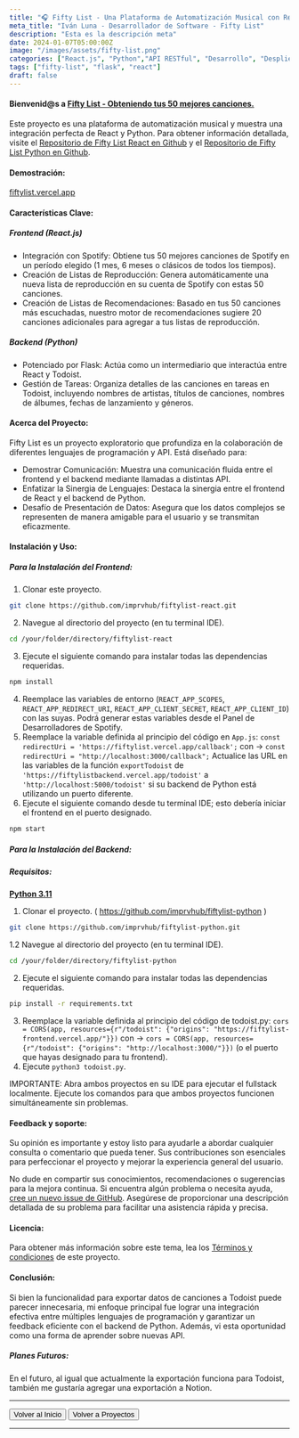 ```yaml
---
title: "🎧 Fifty List - Una Plataforma de Automatización Musical con React/Python."
meta_title: "Iván Luna - Desarrollador de Software - Fifty List"
description: "Esta es la descripción meta"
date: 2024-01-07T05:00:00Z
image: "/images/assets/fifty-list.png"
categories: ["React.js", "Python","API RESTful", "Desarrollo", "Despliegue en Vercel"]
tags: ["fifty-list", "flask", "react"]
draft: false
---
```


#### Bienvenid@s a [Fifty List - Obteniendo tus 50 mejores canciones.](https://fiftylist.vercel.app/)

Este proyecto es una plataforma de automatización musical y muestra una integración perfecta de React y Python. Para obtener información detallada, visite el [Repositorio de Fifty List React en Github](https://github.com/imprvhub/fiftylist-react/) y el [Repositorio de Fifty List Python en Github](https://github.com/imprvhub/fiftylist-python/).

#### Demostración:

[fiftylist.vercel.app](https://fiftylist.vercel.app/)

#### Características Clave:

##### Frontend (React.js)
- Integración con Spotify: Obtiene tus 50 mejores canciones de Spotify en un período elegido (1 mes, 6 meses o clásicos de todos los tiempos).
- Creación de Listas de Reproducción: Genera automáticamente una nueva lista de reproducción en su cuenta de Spotify con estas 50 canciones.
- Creación de Listas de Recomendaciones: Basado en tus 50 canciones más escuchadas, nuestro motor de recomendaciones sugiere 20 canciones adicionales para agregar a tus listas de reproducción.

##### Backend (Python)
- Potenciado por Flask: Actúa como un intermediario que interactúa entre React y Todoist.
- Gestión de Tareas: Organiza detalles de las canciones en tareas en Todoist, incluyendo nombres de artistas, títulos de canciones, nombres de álbumes, fechas de lanzamiento y géneros.

#### Acerca del Proyecto:

Fifty List es un proyecto exploratorio que profundiza en la colaboración de diferentes lenguajes de programación y API. Está diseñado para:
- Demostrar Comunicación: Muestra una comunicación fluida entre el frontend y el backend mediante llamadas a distintas API.
- Enfatizar la Sinergia de Lenguajes: Destaca la sinergia entre el frontend de React y el backend de Python.
- Desafío de Presentación de Datos: Asegura que los datos complejos se representen de manera amigable para el usuario y se transmitan eficazmente.

#### Instalación y Uso:

##### Para la Instalación del Frontend:
1. Clonar este proyecto.
 ```bash
git clone https://github.com/imprvhub/fiftylist-react.git
```
2. Navegue al directorio del proyecto (en tu terminal IDE).
```bash
cd /your/folder/directory/fiftylist-react
```
3. Ejecute el siguiente comando para instalar todas las dependencias requeridas.
```bash
npm install
```
4. Reemplace las variables de entorno (`REACT_APP_SCOPES`, `REACT_APP_REDIRECT_URI`, `REACT_APP_CLIENT_SECRET`, `REACT_APP_CLIENT_ID`) con las suyas. Podrá generar estas variables desde el Panel de Desarrolladores de Spotify.
5. Reemplace la variable definida al principio del código en `App.js`:
   `const redirectUri = 'https://fiftylist.vercel.app/callback';` con -> `const redirectUri = "http://localhost:3000/callback";`
   Actualice las URL en las variables de la función `exportTodoist` de `'https://fiftylistbackend.vercel.app/todoist'` a `'http://localhost:5000/todoist'` si su backend de Python está utilizando un puerto diferente.
6. Ejecute el siguiente comando desde tu terminal IDE; esto debería iniciar el frontend en el puerto designado.
```bash
npm start
```

##### Para la Instalación del Backend:
##### Requisitos:
[**Python 3.11**](https://www.python.org/downloads/release/python-3110/)

1. Clonar el proyecto. ( https://github.com/imprvhub/fiftylist-python )
 ```bash
git clone https://github.com/imprvhub/fiftylist-python.git
```

1.2 Navegue al directorio del proyecto (en tu terminal IDE).
```bash
cd /your/folder/directory/fiftylist-python
```
2. Ejecute el siguiente comando para instalar todas las dependencias requeridas.
```bash
pip install -r requirements.txt
```
3. Reemplace la variable definida al principio del código de todoist.py: `cors = CORS(app, resources={r"/todoist": {"origins": "https://fiftylist-frontend.vercel.app/"}})` con ->  `cors = CORS(app, resources={r"/todoist": {"origins": "http://localhost:3000/"}})` (o el puerto que hayas designado para tu frontend).
4. Ejecute `python3 todoist.py`.
   
IMPORTANTE: Abra ambos proyectos en su IDE para ejecutar el fullstack localmente. Ejecute los comandos para que ambos proyectos funcionen simultáneamente sin problemas.

#### Feedback y soporte:

Su opinión es importante y estoy listo para ayudarle a abordar cualquier consulta o comentario que pueda tener. Sus contribuciones son esenciales para perfeccionar el proyecto y mejorar la experiencia general del usuario. 

No dude en compartir sus conocimientos, recomendaciones o sugerencias para la mejora continua. Si encuentra algún problema o necesita ayuda, [cree un nuevo issue de GitHub](https://github.com/imprvhub/fiftylist-react/issues/new). Asegúrese de proporcionar una descripción detallada de su problema para facilitar una asistencia rápida y precisa.

#### Licencia:
Para obtener más información sobre este tema, lea los [Términos y condiciones](https://fiftylist.vercel.app/html/termsandconditions.html) de este proyecto.

#### Conclusión:

Si bien la funcionalidad para exportar datos de canciones a Todoist puede parecer innecesaria, mi enfoque principal fue lograr una integración efectiva entre múltiples lenguajes de programación y garantizar un feedback eficiente con el backend de Python. Además, vi esta oportunidad como una forma de aprender sobre nuevas API.

##### Planes Futuros:

En el futuro, al igual que actualmente la exportación funciona para Todoist, también me gustaría agregar una exportación a Notion.

---
<div class="flex justify-between">
      <button class="btn btn-primary" onclick="window.location.href='/';">Volver al Inicio</button>
      <button class="btn btn-primary" onclick="window.location.href='/proyectos';">Volver a Proyectos</button>     
</div>

---
